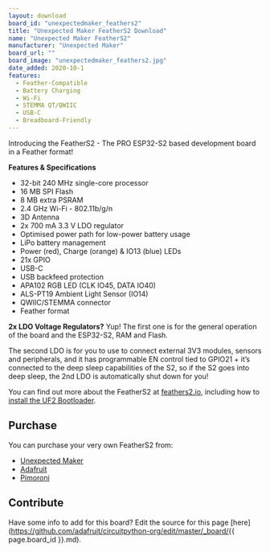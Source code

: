 ```yaml
---
layout: download
board_id: "unexpectedmaker_feathers2"
title: "Unexpected Maker FeatherS2 Download"
name: "Unexpected Maker FeatherS2"
manufacturer: "Unexpected Maker"
board_url: ""
board_image: "unexpectedmaker_feathers2.jpg"
date_added: 2020-10-1
features:
  - Feather-Compatible
  - Battery Charging
  - Wi-Fi
  - STEMMA QT/QWIIC
  - USB-C
  - Breadboard-Friendly
---
```


Introducing the FeatherS2 - The PRO ESP32-S2 based development board in a Feather format!

**Features & Specifications**
 - 32-bit 240 MHz single-core processor 
 - 16 MB SPI Flash
 - 8 MB extra PSRAM
 - 2.4 GHz Wi-Fi - 802.11b/g/n
 - 3D Antenna
 - 2x 700 mA 3.3 V LDO regulator
 - Optimised power path for low-power battery usage
 - LiPo battery management
 - Power (red), Charge (orange) & IO13 (blue) LEDs
 - 21x GPIO
 - USB-C
 - USB backfeed protection
 - APA102 RGB LED (CLK IO45, DATA IO40)
 - ALS-PT19 Ambient Light Sensor (IO14)
 - QWIIC/STEMMA connector
 - Feather format

**2x LDO Voltage Regulators?**
Yup! The first one is for the general operation of the board and the ESP32-S2, RAM and Flash. 

The second LDO is for you to use to connect external 3V3 modules, sensors and peripherals, and it has programmable EN control tied to GPIO21 + it’s connected to the deep sleep capabilities of the S2, so if the S2 goes into deep sleep, the 2nd LDO is automatically shut down for you!

You can find out more about the FeatherS2 at [feathers2.io](https://feathers2.io), including how to [install the UF2 Bootloader](https://feathers2.io/install_uf2.html).

## Purchase
You can purchase your very own FeatherS2 from:
* [Unexpected Maker](https://unexpectedmaker.com/shop/feathers2-esp32-s2)
* [Adafruit](https://www.adafruit.com/product/4769)
* [Pimoroni](https://shop.pimoroni.com/products/feathers2-esp32-s2)

## Contribute

Have some info to add for this board? Edit the source for this page [here](https://github.com/adafruit/circuitpython-org/edit/master/_board/{{ page.board_id }}.md).
